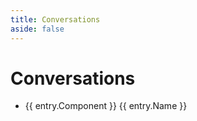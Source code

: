 ```yaml
---
title: Conversations
aside: false
---
```


<script setup>
import { data } from "./conversations.data.ts";
import { withBase } from "vitepress";
</script>

# Conversations

<ul>
  <li v-for="entry in data">
    <span :class="$style.badge">
      {{ entry.Component }}
    </span>
    <a :href="withBase(`/conversations/${entry.ID}.html`)">
      {{ entry.Name }}
    </a>
  </li>
</ul>

<style module>
.badge {
  font-size: 12px;
  padding: 3px 5px;
  margin-right: 8px;
  border-radius: 3px;
  background: #333333;
}
</style>